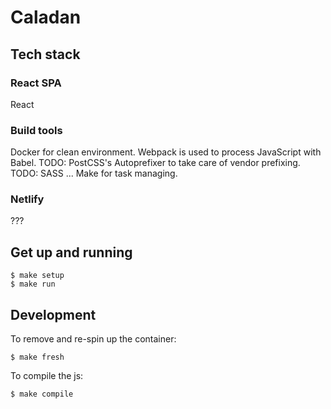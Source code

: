 # Caladan

## Tech stack

### React SPA

React

### Build tools

Docker for clean environment.
Webpack is used to process JavaScript with Babel.
TODO: PostCSS's Autoprefixer to take care of vendor prefixing.
TODO: SASS ...
Make for task managing.

### Netlify

???

## Get up and running

```
$ make setup
$ make run
```

## Development

To remove and re-spin up the container:
```
$ make fresh
```

To compile the js:
```
$ make compile
```
